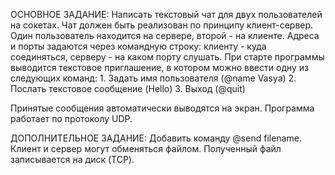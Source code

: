 ОСНОВНОЕ ЗАДАНИЕ:
  Написать текстовый чат для двух пользователей на сокетах. Чат должен быть реализован по принципу клиент-сервер.
  Один пользователь находится на сервере, второй - на клиенте. Адреса и порты задаются через командную строку:
  клиенту - куда соединяться, серверу - на каком порту слушать. При старте программы выводится текстовое приглашение,
  в котором можно ввести одну из следующих команд:
        1. Задать имя пользователя (@name Vasya)
        2. Послать текстовое сообщение (Hello)
        3. Выход (@quit)

  Принятые сообщения автоматически выводятся на экран. Программа работает по протоколу UDP.


ДОПОЛНИТЕЛЬНОЕ ЗАДАНИЕ:
        Добавить команду @send filename. Клиент и сервер могут обменяться файлом.
        Полученный файл записывается на диск (TCP).